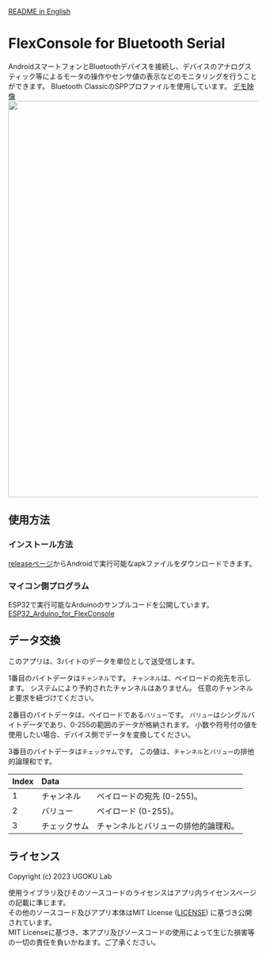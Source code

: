 [README in English](https://github.com/UGOKU-Lab/FlexConsole_for_Bluetooth_Serial/blob/main/README_EN.md)

# FlexConsole for Bluetooth Serial 
AndroidスマートフォンとBluetoothデバイスを接続し、デバイスのアナログスティック等によるモータの操作やセンサ値の表示などのモニタリングを行うことができます。
Bluetooth ClassicのSPPプロファイルを使用しています。
[デモ映像](https://twitter.com/UGOKU_Lab/status/1736362534809330173)
<img src="https://github.com/UGOKU-Lab/FlexConsole_for_Bluetooth_Serial/assets/27545627/221b82e0-b112-43b0-86f4-3ec827887da3" width="800px">

## 使用方法
### インストール方法
[releaseページ](https://github.com/UGOKU-Lab/FlexConsole_for_Bluetooth_Serial/releases/tag/v0.2.0-alpha)からAndroidで実行可能なapkファイルをダウンロードできます。

### マイコン側プログラム
ESP32で実行可能なArduinoのサンプルコードを公開しています。  
[ESP32_Arduino_for_FlexConsole](https://github.com/UGOKU-Lab/ESP32_Arduino_for_FlexConsole)


## データ交換
このアプリは、3バイトのデータを単位として送受信します。

1番目のバイトデータは`チャンネル`です。
`チャンネル`は、ペイロードの宛先を示します。
システムにより予約されたチャンネルはありません。
任意のチャンネルと要求を紐づけてください。

2番目のバイトデータは、ペイロードである`バリュー`です。
`バリュー`はシングルバイトデータであり、0-255の範囲のデータが格納されます。
小数や符号付の値を使用したい場合、デバイス側でデータを変換してください。

3番目のバイトデータは`チェックサム`です。
この値は、`チャンネル`と`バリュー`の排他的論理和です。

| Index | Data        |                                   |
| :---- | :---------- | :-------------------------------- | 
| 1     | チャンネル   | ペイロードの宛先 (0-255)。         |
| 2     | バリュー     | ペイロード (0-255)。              |
| 3     | チェックサム | チャンネルとバリューの排他的論理和。 |

## ライセンス
Copyright (c) 2023 UGOKU Lab

使用ライブラリ及びそのソースコードのライセンスはアプリ内ライセンスページの記載に準じます。  
その他のソースコード及びアプリ本体はMIT License ([LICENSE](https://github.com/UGOKU-Lab/FlexConsole_for_Bluetooth_Serial/blob/main/LICENSE)) に基づき公開されています。  
MIT Licenseに基づき、本アプリ及びソースコードの使用によって生じた損害等の一切の責任を負いかねます。ご了承ください。

